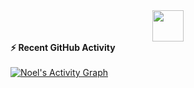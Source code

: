 <div align="center" width="50">

<img src="https://media.giphy.com/media/qjqUcgIyRjsl2/giphy.gif" width="50" />

</div>
 
 
 <summary><b>⚡ Recent GitHub Activity</b></summary>
  <br/>
   <a href="https://github.com/noelsj007"><img alt="Noel's Activity Graph" src="https://activity-graph.herokuapp.com/graph?username=noelsj007&custom_title=Noel's%20Contribution%20Graph&theme=react-dark" /></a>
  <br/>


<br/>
